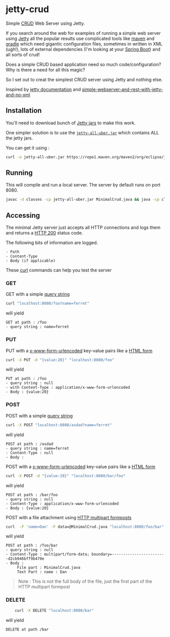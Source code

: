 # jetty-crud
Simple [CRUD](https://en.wikipedia.org/wiki/Create,_read,_update_and_delete) Web Server using Jetty.

If you search around the web for examples of running a simple web server using [Jetty](https://www.eclipse.org/jetty/) all the popular results use complicated tools like [maven](https://maven.apache.org/) and [gradle](https://gradle.org/) which need gigantic configuration files, sometimes in written in XML (ugh!), lots of external dependencies (I'm looking at your [Spring Boot](https://spring.io/projects/spring-boot)) and all sorts of crud!

Does a simple CRUD based application need so much code/configuration? Why is there a need for all this magic?

So I set out to creat the simplest CRUD server using Jetty and nothing else.

Inspired by [jetty documentation](https://www.eclipse.org/jetty/documentation/current/embedding-jetty.html) and [simple-webserver-and-rest-with-jetty-and-no-xml](https://github.com/mcaprari/simple-webserver-and-rest-with-jetty-and-no-xml)


## Installation

You'll need to download bunch of [Jetty jars]() to make this work.

One simpler solution is to use the [`jetty-all-uber.jar`]() which contains ALL the jetty jars.

You can get it using :


```bash
curl -o jetty-all-uber.jar https://repo1.maven.org/maven2/org/eclipse/jetty/aggregate/jetty-all/9.4.12.v20180830/jetty-all-9.4.12.v20180830-uber.jar
```

## Running

This will compile and run a local server. The server by default runs on port 8080.

```bash
javac -d classes -cp jetty-all-uber.jar MinimalCrud.java && java -cp classes:jetty-all-uber.jar org.eclipse.jetty.embedded.MinimalCrud
```


## Accessing

The minimal Jetty server just accepts all HTTP connections and logs them and returns a [HTTP 200](https://httpstatuses.com/200) status code.

The following bits of information are logged.

	- Path
	- Content-Type
	- Body (if applicable)

These [curl](https://curl.haxx.se/) commands can help you test the server

### GET

GET with a simple [query string](https://en.wikipedia.org/wiki/Query_string)

```bash
curl "localhost:8080/foo?name=ferret"
```

will yield

```
GET at path : /foo
- query string : name=ferret
```

### PUT

PUT with a [x-www-form-urlencoded](https://developer.mozilla.org/en-US/docs/Web/HTTP/Methods/POST) key-value pairs like a [HTML form](https://developer.mozilla.org/en-US/docs/Learn/HTML/Forms/Your_first_HTML_form)

```bash
curl -X PUT -d "{value:20}" "localhost:8080/foo"
```

will yield

```
PUT at path : /foo
- query string : null
- with Content-Type : application/x-www-form-urlencoded
- Body : {value:20}
```

### POST

POST with a simple [query string](https://en.wikipedia.org/wiki/Query_string)

```bash
curl -X POST "localhost:8080/asdad?name=ferret"
```

will yield

```
POST at path : /asdad
- query string : name=ferret
- Content-Type : null
- Body :
```

POST with a [x-www-form-urlencoded](https://developer.mozilla.org/en-US/docs/Web/HTTP/Methods/POST) key-value pairs like a [HTML form](https://developer.mozilla.org/en-US/docs/Learn/HTML/Forms/Your_first_HTML_form)

```bash
curl -X POST -d "{value:20}" "localhost:8080/bar/foo"
```

will yield

```
POST at path : /bar/foo
- query string : null
- Content-Type : application/x-www-form-urlencoded
- Body : {value:20}
```

POST with a file attachment using [HTTP multipart formposts](https://ec.haxx.se/http-multipart.html)

```bash
curl  -F 'name=Dan' -F data=@MinimalCrud.java "localhost:8080/foo/bar"
```

will yield

```
POST at path : /foo/bar
- query string : null
- Content-Type : multipart/form-data; boundary=------------------------d2cb946bff9b470e
- Body :
	 File part : MinimalCrud.java
	 Text Part : name : Dan
```

> Note : This is not the full body of the file, just the first part of the HTTP multipart formpost


### DELETE

```bash
	curl -X DELETE "localhost:8080/bar"
```

will yield

```
DELETE at path /bar
```
